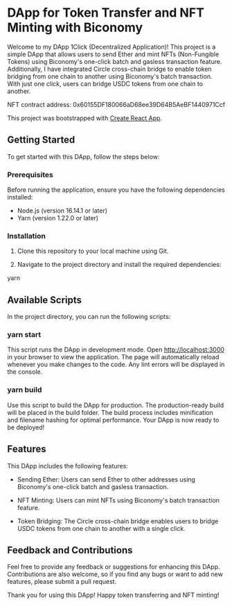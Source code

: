 
# DApp for Token Transfer and NFT Minting with Biconomy

Welcome to my DApp 1Click (Decentralized Application)! This project is a simple DApp that allows users to send Ether and mint NFTs (Non-Fungible Tokens) using Biconomy's one-click batch and gasless transaction feature. Additionally, I have integrated Circle cross-chain bridge to enable token bridging from one chain to another using Biconomy's batch transaction. With just one click, users can bridge USDC tokens from one chain to another.

NFT contract address: 0x60155DF180066aD68ee39D64B5AeBF1440971Ccf

This project was bootstrapped with [Create React App](https://github.com/facebook/create-react-app).

## Getting Started

To get started with this DApp, follow the steps below:

### Prerequisites

Before running the application, ensure you have the following dependencies installed:

- Node.js (version 16.14.1 or later)
- Yarn (version 1.22.0 or later)

### Installation

1. Clone this repository to your local machine using Git.

2. Navigate to the project directory and install the required dependencies:

yarn


## Available Scripts

In the project directory, you can run the following scripts:

### yarn start

This script runs the DApp in development mode. Open [http://localhost:3000](http://localhost:3000) in your browser to view the application. The page will automatically reload whenever you make changes to the code. Any lint errors will be displayed in the console.

### yarn build

Use this script to build the DApp for production. The production-ready build will be placed in the build folder. The build process includes minification and filename hashing for optimal performance. Your DApp is now ready to be deployed!

## Features

This DApp includes the following features:

- Sending Ether: Users can send Ether to other addresses using Biconomy's one-click batch and gasless transaction.

- NFT Minting: Users can mint NFTs using Biconomy's batch transaction feature.

- Token Bridging: The Circle cross-chain bridge enables users to bridge USDC tokens from one chain to another with a single click.

## Feedback and Contributions

Feel free to provide any feedback or suggestions for enhancing this DApp. Contributions are also welcome, so if you find any bugs or want to add new features, please submit a pull request.

Thank you for using this DApp! Happy token transferring and NFT minting!